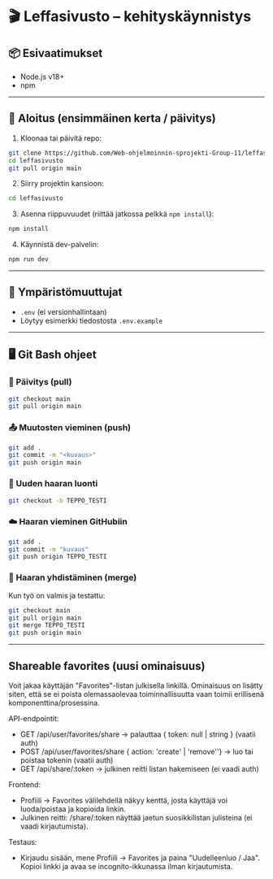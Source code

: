 # 🎬 Leffasivusto – kehityskäynnistys

## 📦 Esivaatimukset
- Node.js v18+  
- npm  

---

## 🚀 Aloitus (ensimmäinen kerta / päivitys)

1. Kloonaa tai päivitä repo:

```bash
git clone https://github.com/Web-ohjelmoinnin-sprojekti-Group-11/leffasivusto.git
cd leffasivusto
git pull origin main
```

2. Siirry projektin kansioon:

```bash
cd leffasivusto
```

3. Asenna riippuvuudet (riittää jatkossa pelkkä `npm install`):

```bash
npm install
```

4. Käynnistä dev-palvelin:

```bash
npm run dev
```

---

## 🔑 Ympäristömuuttujat
- `.env` (ei versionhallintaan)  
- Löytyy esimerkki tiedostosta `.env.example`  

---

## 🖥️ Git Bash ohjeet

### 🔄 Päivitys (pull)

```bash
git checkout main
git pull origin main
```

### 📤 Muutosten vieminen (push)

```bash
git add .
git commit -m "<kuvaus>"
git push origin main
```

### 🌱 Uuden haaran luonti

```bash
git checkout -b TEPPO_TESTI
```

### ☁️ Haaran vieminen GitHubiin

```bash
git add .
git commit -m "kuvaus"
git push origin TEPPO_TESTI
```

### 🔗 Haaran yhdistäminen (merge)

Kun työ on valmis ja testattu:

```bash
git checkout main
git pull origin main
git merge TEPPO_TESTI
git push origin main
```
 
---

## Shareable favorites (uusi ominaisuus)

Voit jakaa käyttäjän "Favorites"-listan julkisella linkillä. Ominaisuus on lisätty siten, että se ei poista olemassaolevaa toiminnallisuutta vaan toimii erillisenä komponenttina/prosessina.

API-endpointit:
- GET /api/user/favorites/share -> palauttaa { token: null | string } (vaatii auth)
- POST /api/user/favorites/share { action: 'create' | 'remove''} -> luo tai poistaa tokenin (vaatii auth)
- GET /api/share/:token -> julkinen reitti listan hakemiseen (ei vaadi auth)

Frontend:
- Profiili -> Favorites välilehdellä näkyy kenttä, josta käyttäjä voi luoda/poistaa ja kopioida linkin.
- Julkinen reitti: /share/:token näyttää jaetun suosikkilistan julisteina (ei vaadi kirjautumista).

Testaus:
- Kirjaudu sisään, mene Profiili -> Favorites ja paina "Uudelleenluo / Jaa". Kopioi linkki ja avaa se incognito-ikkunassa ilman kirjautumista.


